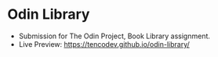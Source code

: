 # Odin Library
- Submission for The Odin Project, Book Library assignment.
- Live Preview: https://tencodev.github.io/odin-library/
